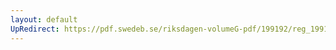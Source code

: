 ```yaml
---
layout: default
UpRedirect: https://pdf.swedeb.se/riksdagen-volumeG-pdf/199192/reg_199192/reg_199192_0959.pdf
---
```


